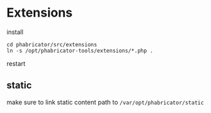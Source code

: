 Extensions
===

install
```
cd phabricator/src/extensions
ln -s /opt/phabricator-tools/extensions/*.php .
```

restart

## static

make sure to link static content path to `/var/opt/phabricator/static`

